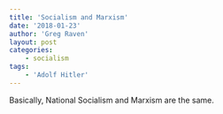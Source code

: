 ```yaml
---
title: 'Socialism and Marxism'
date: '2018-01-23'
author: 'Greg Raven'
layout: post
categories:
    - socialism
tags:
    - 'Adolf Hitler'
---
```


Basically, National Socialism and Marxism are the same.